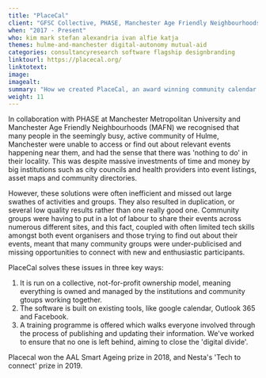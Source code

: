 ```yaml
---
title: "PlaceCal"
client: "GFSC Collective, PHASE, Manchester Age Friendly Neighbourhoods"
when: "2017 - Present"
who: kim mark stefan alexandria ivan alfie katja
themes: hulme-and-manchester digital-autonomy mutual-aid
categories: consultancyresearch software flagship designbranding
linktourl: https://placecal.org/
linktotext:
image:
imagealt:
summary: "How we created PlaceCal, an award winning community calendar system, designed to combat loneliness and isolation in neighbourhoods across the UK and beyond."
weight: 11
---
```


In collaboration with PHASE at Manchester Metropolitan University and Manchester Age Friendly Neighbourhoods (MAFN) we recognised that many people in the seemingly busy, active community of Hulme, Manchester were unable to access or find out about relevant events happening near them, and had the sense that there was 'nothing to do' in their locality. This was despite massive investments of time and money by big institutions such as city councils and health providers into event listings, asset maps and community directories. 

However, these solutions were often inefficient and missed out large swathes of activities and groups. They also resulted in duplication, or several low quality results rather than one really good one. Community groups were having to put in a lot of labour to share their events across numerous different sites, and this fact, coupled with often limited tech skills amongst both event organisers and those trying to find out about their events, meant that many community groups were under-publicised and missing opportunities to connect with new and enthusiastic participants.

PlaceCal solves these issues in three key ways: 
1) It is run on a collective, not-for-profit ownership model, meaning everything is owned and managed by the institutions and community gtoups working together. 
2) The software is built on existing tools, like google calendar, Outlook 365 and Facebook. 
3) A training programme is offered which walks everyone involved through the process of publishing and updating their information. We've worked to ensure that no one is left behind, aiming to close the 'digital divide'.

Placecal won the AAL Smart Ageing prize in 2018, and Nesta's 'Tech to connect' prize in 2019.
